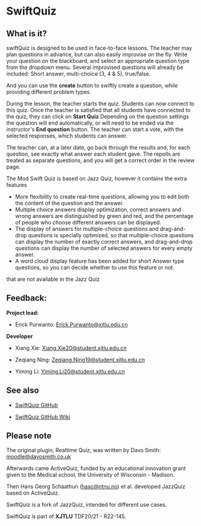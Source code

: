 # SwiftQuiz

## What is it?

swiftQuiz is designed to be used in face-to-face lessons.
The teacher may plan questions in advance, but can also easily improvise on the fly.
Write your question on the blackboard, and select an appropriate question type from the dropdown menu.
Several improvised questions will already be included: Short answer, multi-choice (3, 4 & 5), true/false.

And you can use the **create** button to swiftly create a question, while providing different problem types.

During the lesson, the teacher starts the quiz. Students can now connect to this quiz.
Once the teacher is satisfied that all students have connected to the quiz, they can click on **Start Quiz**
Depending on the question settings the question will end automatically, or will need to be ended via the instructor's
**End question** button. The teacher can start a vote, with the selected responses, which students can answer.

The teacher can, at a later date, go back through the results and, for each question, see exactly what answer each student gave.
The repolls are treated as separate questions, and you will get a correct order in the review page.

The Mod Swift Quiz is based on Jazz Quiz,  however it contains the extra features

- More flexibility to create real-time questions, allowing you to edit both the content of the question and the answer.
- Multiple choice answers display optimization, correct answers and wrong answers are distinguished by green and red, and the percentage of people who choose different answers can be displayed.
- The display of answers for multiple-choice questions and drag-and-drop questions is specially optimized, so that multiple-choice questions can display the number of exactly correct answers, and drag-and-drop questions can display the number of selected answers for every empty answer.
- A word cloud display feature has been added for short Answer type questions, so you can decide whether to use this feature or not.

 that are not available in the Jazz Quiz

## Feedback:

**Project lead:**

- Erick Purwanto: <Erick.Purwanto@xjtlu.edu.cn>

**Developer**

- Xiang Xie: <Xiang.Xie20@student.xjtlu.edu.cn>

- Zeqiang Ning: <Zeqiang.Ning19@student.xjtlu.edu.cn>

- Yiming Li: <Yiming.Li20@student.xjtlu.edu.cn>

## See also

- [SwiftQuiz GitHub](https://github.com/justlorain/moodle-mod_swiftquiz)

- [SwiftQuiz GitHub Wiki](https://github.com/justlorain/moodle-mod_swiftquiz/wiki)

## Please note

The original plugin, Realtime Quiz, was written by Davo Smith: <moodle@davosmith.co.uk>

Afterwards came ActiveQuiz, funded by an educational innovation grant given to the Medical school, the University of Wisconsin - Madison.

Then Hans Georg Schaathun (<hasc@ntnu.no>) et al. developed JazzQuiz based on ActiveQuiz.

SwiftQuiz is a fork of JazzQuiz, intended for different use cases.

SwiftQuiz is part of **XJTLU** TDF20/21 - R22-145.
